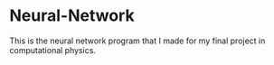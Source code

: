 # Neural-Network

This is the neural network program that I made for my final project in computational physics.
